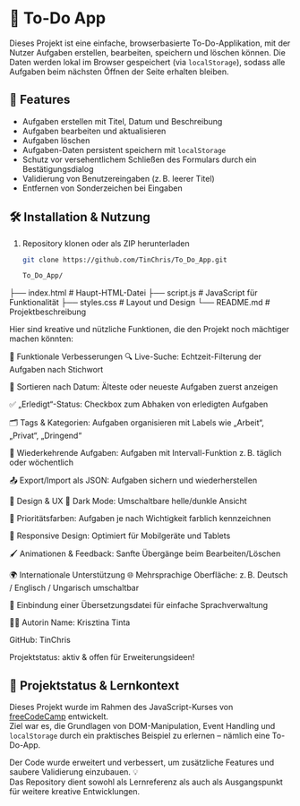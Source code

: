# 📝 To-Do App

Dieses Projekt ist eine einfache, browserbasierte To-Do-Applikation, mit der Nutzer Aufgaben erstellen, bearbeiten, speichern und löschen können. Die Daten werden lokal im Browser gespeichert (via `localStorage`), sodass alle Aufgaben beim nächsten Öffnen der Seite erhalten bleiben.

## 🚀 Features

- Aufgaben erstellen mit Titel, Datum und Beschreibung
- Aufgaben bearbeiten und aktualisieren
- Aufgaben löschen
- Aufgaben-Daten persistent speichern mit `localStorage`
- Schutz vor versehentlichem Schließen des Formulars durch ein Bestätigungsdialog
- Validierung von Benutzereingaben (z. B. leerer Titel)
- Entfernen von Sonderzeichen bei Eingaben

## 🛠️ Installation & Nutzung

1. Repository klonen oder als ZIP herunterladen  
   ```bash
   git clone https://github.com/TinChris/To_Do_App.git

   To_Do_App/
├── index.html          # Haupt-HTML-Datei
├── script.js           # JavaScript für Funktionalität
├── styles.css          # Layout und Design
└── README.md           # Projektbeschreibung

Hier sind kreative und nützliche Funktionen, die den Projekt noch mächtiger machen könnten:

🔧 Funktionale Verbesserungen
🔍 Live-Suche: Echtzeit-Filterung der Aufgaben nach Stichwort

📆 Sortieren nach Datum: Älteste oder neueste Aufgaben zuerst anzeigen

✅ „Erledigt“-Status: Checkbox zum Abhaken von erledigten Aufgaben

🗂️ Tags & Kategorien: Aufgaben organisieren mit Labels wie „Arbeit“, „Privat“, „Dringend“

🔁 Wiederkehrende Aufgaben: Aufgaben mit Intervall-Funktion z. B. täglich oder wöchentlich

📤 Export/Import als JSON: Aufgaben sichern und wiederherstellen

🎨 Design & UX
🌙 Dark Mode: Umschaltbare helle/dunkle Ansicht

🎨 Prioritätsfarben: Aufgaben je nach Wichtigkeit farblich kennzeichnen

📱 Responsive Design: Optimiert für Mobilgeräte und Tablets

🖌️ Animationen & Feedback: Sanfte Übergänge beim Bearbeiten/Löschen

🌍 Internationale Unterstützung
🌐 Mehrsprachige Oberfläche: z. B. Deutsch / Englisch / Ungarisch umschaltbar

📘 Einbindung einer Übersetzungsdatei für einfache Sprachverwaltung


👩‍💻 Autorin
Name: Krisztina Tinta

GitHub: TinChris

Projektstatus: aktiv & offen für Erweiterungsideen!

## 🧠 Projektstatus & Lernkontext

Dieses Projekt wurde im Rahmen des JavaScript-Kurses von [freeCodeCamp](https://www.freecodecamp.org/) entwickelt.  
Ziel war es, die Grundlagen von DOM-Manipulation, Event Handling und `localStorage` durch ein praktisches Beispiel zu erlernen – nämlich eine To-Do-App.

Der Code wurde erweitert und verbessert, um zusätzliche Features und saubere Validierung einzubauen. 💡  
Das Repository dient sowohl als Lernreferenz als auch als Ausgangspunkt für weitere kreative Entwicklungen.


